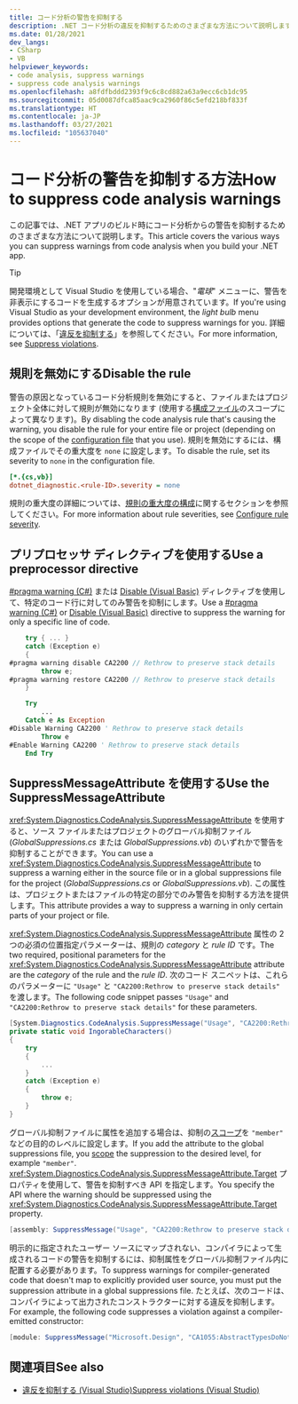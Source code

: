 ```yaml
---
title: コード分析の警告を抑制する
description: .NET コード分析の違反を抑制するためのさまざまな方法について説明します。
ms.date: 01/28/2021
dev_langs:
- CSharp
- VB
helpviewer_keywords:
- code analysis, suppress warnings
- suppress code analysis warnings
ms.openlocfilehash: a8fdfbddd2393f9c6c8cd882a63a9ecc6cb1dc95
ms.sourcegitcommit: 05d0087dfca85aac9ca2960f86c5efd218bf833f
ms.translationtype: HT
ms.contentlocale: ja-JP
ms.lasthandoff: 03/27/2021
ms.locfileid: "105637040"
---
```

# <a name="how-to-suppress-code-analysis-warnings"></a><span data-ttu-id="9b5be-103">コード分析の警告を抑制する方法</span><span class="sxs-lookup"><span data-stu-id="9b5be-103">How to suppress code analysis warnings</span></span>

<span data-ttu-id="9b5be-104">この記事では、.NET アプリのビルド時にコード分析からの警告を抑制するためのさまざまな方法について説明します。</span><span class="sxs-lookup"><span data-stu-id="9b5be-104">This article covers the various ways you can suppress warnings from code analysis when you build your .NET app.</span></span>

> [!TIP]
> <span data-ttu-id="9b5be-105">開発環境として Visual Studio を使用している場合、"*電球*" メニューに、警告を非表示にするコードを生成するオプションが用意されています。</span><span class="sxs-lookup"><span data-stu-id="9b5be-105">If you're using Visual Studio as your development environment, the *light bulb* menu provides options that generate the code to suppress warnings for you.</span></span> <span data-ttu-id="9b5be-106">詳細については、「[違反を抑制する](/visualstudio/code-quality/use-roslyn-analyzers?#suppress-violations)」を参照してください。</span><span class="sxs-lookup"><span data-stu-id="9b5be-106">For more information, see [Suppress violations](/visualstudio/code-quality/use-roslyn-analyzers?#suppress-violations).</span></span>

## <a name="disable-the-rule"></a><span data-ttu-id="9b5be-107">規則を無効にする</span><span class="sxs-lookup"><span data-stu-id="9b5be-107">Disable the rule</span></span>

<span data-ttu-id="9b5be-108">警告の原因となっているコード分析規則を無効にすると、ファイルまたはプロジェクト全体に対して規則が無効になります (使用する[構成ファイル](configuration-files.md)のスコープによって異なります)。</span><span class="sxs-lookup"><span data-stu-id="9b5be-108">By disabling the code analysis rule that's causing the warning, you disable the rule for your entire file or project (depending on the scope of the [configuration file](configuration-files.md) that you use).</span></span> <span data-ttu-id="9b5be-109">規則を無効にするには、構成ファイルでその重大度を `none` に設定します。</span><span class="sxs-lookup"><span data-stu-id="9b5be-109">To disable the rule, set its severity to `none` in the configuration file.</span></span>

```ini
[*.{cs,vb}]
dotnet_diagnostic.<rule-ID>.severity = none
```

<span data-ttu-id="9b5be-110">規則の重大度の詳細については、[規則の重大度の構成](~/docs/fundamentals/code-analysis/configuration-options.md#severity-level)に関するセクションを参照してください。</span><span class="sxs-lookup"><span data-stu-id="9b5be-110">For more information about rule severities, see [Configure rule severity](~/docs/fundamentals/code-analysis/configuration-options.md#severity-level).</span></span>

## <a name="use-a-preprocessor-directive"></a><span data-ttu-id="9b5be-111">プリプロセッサ ディレクティブを使用する</span><span class="sxs-lookup"><span data-stu-id="9b5be-111">Use a preprocessor directive</span></span>

<span data-ttu-id="9b5be-112">[#pragma warning (C#)](../../csharp/language-reference/preprocessor-directives.md#pragma-warning) または [Disable (Visual Basic)](../../visual-basic/language-reference/directives/disable-enable.md) ディレクティブを使用して、特定のコード行に対してのみ警告を抑制にします。</span><span class="sxs-lookup"><span data-stu-id="9b5be-112">Use a [#pragma warning (C#)](../../csharp/language-reference/preprocessor-directives.md#pragma-warning) or [Disable (Visual Basic)](../../visual-basic/language-reference/directives/disable-enable.md) directive to suppress the warning for only a specific line of code.</span></span>

```csharp
    try { ... }
    catch (Exception e)
    {
#pragma warning disable CA2200 // Rethrow to preserve stack details
        throw e;
#pragma warning restore CA2200 // Rethrow to preserve stack details
    }
```

```vb
    Try
        ...
    Catch e As Exception
#Disable Warning CA2200 ' Rethrow to preserve stack details
        Throw e
#Enable Warning CA2200 ' Rethrow to preserve stack details
    End Try
```

## <a name="use-the-suppressmessageattribute"></a><span data-ttu-id="9b5be-113">SuppressMessageAttribute を使用する</span><span class="sxs-lookup"><span data-stu-id="9b5be-113">Use the SuppressMessageAttribute</span></span>

<span data-ttu-id="9b5be-114"><xref:System.Diagnostics.CodeAnalysis.SuppressMessageAttribute> を使用すると、ソース ファイルまたはプロジェクトのグローバル抑制ファイル (*GlobalSuppressions.cs* または *GlobalSuppressions.vb*) のいずれかで警告を抑制することができます。</span><span class="sxs-lookup"><span data-stu-id="9b5be-114">You can use a <xref:System.Diagnostics.CodeAnalysis.SuppressMessageAttribute> to suppress a warning either in the source file or in a global suppressions file for the project (*GlobalSuppressions.cs* or *GlobalSuppressions.vb*).</span></span> <span data-ttu-id="9b5be-115">この属性は、プロジェクトまたはファイルの特定の部分でのみ警告を抑制する方法を提供します。</span><span class="sxs-lookup"><span data-stu-id="9b5be-115">This attribute provides a way to suppress a warning in only certain parts of your project or file.</span></span>

<span data-ttu-id="9b5be-116"><xref:System.Diagnostics.CodeAnalysis.SuppressMessageAttribute> 属性の 2 つの必須の位置指定パラメーターは、規則の *category* と *rule ID* です。</span><span class="sxs-lookup"><span data-stu-id="9b5be-116">The two required, positional parameters for the <xref:System.Diagnostics.CodeAnalysis.SuppressMessageAttribute> attribute are the *category* of the rule and the *rule ID*.</span></span> <span data-ttu-id="9b5be-117">次のコード スニペットは、これらのパラメーターに `"Usage"` と `"CA2200:Rethrow to preserve stack details"` を渡します。</span><span class="sxs-lookup"><span data-stu-id="9b5be-117">The following code snippet passes `"Usage"` and `"CA2200:Rethrow to preserve stack details"` for these parameters.</span></span>

```csharp
[System.Diagnostics.CodeAnalysis.SuppressMessage("Usage", "CA2200:Rethrow to preserve stack details", Justification = "Not production code.")]
private static void IngorableCharacters()
{
    try
    {
        ...
    }
    catch (Exception e)
    {
        throw e;
    }
}
```

<span data-ttu-id="9b5be-118">グローバル抑制ファイルに属性を追加する場合は、抑制の[スコープ](xref:System.Diagnostics.CodeAnalysis.SuppressMessageAttribute.Scope)を `"member"` などの目的のレベルに設定します。</span><span class="sxs-lookup"><span data-stu-id="9b5be-118">If you add the attribute to the global suppressions file, you [scope](xref:System.Diagnostics.CodeAnalysis.SuppressMessageAttribute.Scope) the suppression to the desired level, for example `"member"`.</span></span> <span data-ttu-id="9b5be-119"><xref:System.Diagnostics.CodeAnalysis.SuppressMessageAttribute.Target> プロパティを使用して、警告を抑制すべき API を指定します。</span><span class="sxs-lookup"><span data-stu-id="9b5be-119">You specify the API where the warning should be suppressed using the <xref:System.Diagnostics.CodeAnalysis.SuppressMessageAttribute.Target> property.</span></span>

```csharp
[assembly: SuppressMessage("Usage", "CA2200:Rethrow to preserve stack details", Justification = "Not production code.", Scope = "member", Target = "~M:MyApp.Program.IngorableCharacters")]
```

<span data-ttu-id="9b5be-120">明示的に指定されたユーザー ソースにマップされない、コンパイラによって生成されるコードの警告を抑制するには、抑制属性をグローバル抑制ファイル内に配置する必要があります。</span><span class="sxs-lookup"><span data-stu-id="9b5be-120">To suppress warnings for compiler-generated code that doesn't map to explicitly provided user source, you must put the suppression attribute in a global suppressions file.</span></span> <span data-ttu-id="9b5be-121">たとえば、次のコードは、コンパイラによって出力されたコンストラクターに対する違反を抑制します。</span><span class="sxs-lookup"><span data-stu-id="9b5be-121">For example, the following code suppresses a violation against a compiler-emitted constructor:</span></span>

```csharp
[module: SuppressMessage("Microsoft.Design", "CA1055:AbstractTypesDoNotHavePublicConstructors", Scope="member", Target="MyTools.Type..ctor()")]
```

## <a name="see-also"></a><span data-ttu-id="9b5be-122">関連項目</span><span class="sxs-lookup"><span data-stu-id="9b5be-122">See also</span></span>

- [<span data-ttu-id="9b5be-123">違反を抑制する (Visual Studio)</span><span class="sxs-lookup"><span data-stu-id="9b5be-123">Suppress violations (Visual Studio)</span></span>](/visualstudio/code-quality/use-roslyn-analyzers?#suppress-violations)
